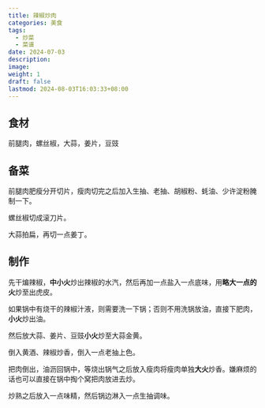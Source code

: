 ```yaml
---
title: 辣椒炒肉
categories: 美食
tags:
  - 炒菜
  - 菜谱
date: 2024-07-03
description: 
image: 
weight: 1
draft: false
lastmod: 2024-08-03T16:03:33+08:00
---
```



## 食材

前腿肉，螺丝椒，大蒜，姜片，豆豉

## 备菜

前腿肉肥瘦分开切片，瘦肉切完之后加入生抽、老抽、胡椒粉、蚝油、少许淀粉腌制一下。

螺丝椒切成滚刀片。

大蒜拍扁，再切一点姜丁。


## 制作

先干煸辣椒，**中小火**炒出辣椒的水汽，然后再加一点盐入一点底味，用**略大一点的火**炒至出虎皮。

如果锅中有烧干的辣椒汁液，则需要洗一下锅；否则不用洗锅放油，直接下肥肉，**小火**炒出油。

然后放大蒜、姜片、豆豉**小火**炒至大蒜金黄。

倒入黄酒、辣椒炒香，倒入一点老抽上色。

把肉倒出，油沥回锅中，等烧出锅气之后放入瘦肉将瘦肉单独**大火**炒香。嫌麻烦的话也可以直接在锅中掏个窝把肉放进去炒。

炒熟之后放入一点味精，然后锅边淋入一点生抽调味。



